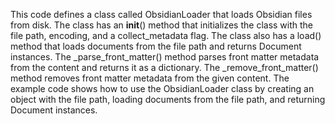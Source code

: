 This code defines a class called ObsidianLoader that loads Obsidian files from disk. The class has an __init__() method that initializes the class with the file path, encoding, and a collect_metadata flag. The class also has a load() method that loads documents from the file path and returns Document instances. The _parse_front_matter() method parses front matter metadata from the content and returns it as a dictionary. The _remove_front_matter() method removes front matter metadata from the given content. The example code shows how to use the ObsidianLoader class by creating an object with the file path, loading documents from the file path, and returning Document instances.

